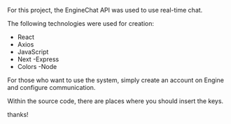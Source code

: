For this project, the EngineChat API was used to use real-time chat.

The following technologies were used for creation:

- React
- Axios
- JavaScript
- Next
-Express
- Colors
-Node

For those who want to use the system, simply create an account on Engine and configure communication.

Within the source code, there are places where you should insert the keys.

thanks!
